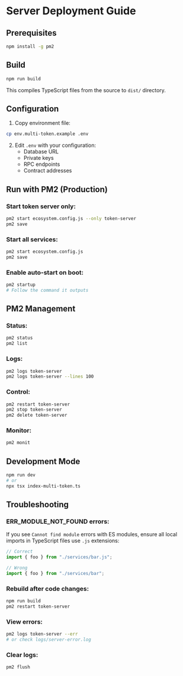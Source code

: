 # Server Deployment Guide

## Prerequisites

```bash
npm install -g pm2
```

## Build

```bash
npm run build
```

This compiles TypeScript files from the source to `dist/` directory.

## Configuration

1. Copy environment file:
```bash
cp env.multi-token.example .env
```

2. Edit `.env` with your configuration:
   - Database URL
   - Private keys
   - RPC endpoints
   - Contract addresses

## Run with PM2 (Production)

### Start token server only:
```bash
pm2 start ecosystem.config.js --only token-server
pm2 save
```

### Start all services:
```bash
pm2 start ecosystem.config.js
pm2 save
```

### Enable auto-start on boot:
```bash
pm2 startup
# Follow the command it outputs
```

## PM2 Management

### Status:
```bash
pm2 status
pm2 list
```

### Logs:
```bash
pm2 logs token-server
pm2 logs token-server --lines 100
```

### Control:
```bash
pm2 restart token-server
pm2 stop token-server
pm2 delete token-server
```

### Monitor:
```bash
pm2 monit
```

## Development Mode

```bash
npm run dev
# or
npx tsx index-multi-token.ts
```

## Troubleshooting

### ERR_MODULE_NOT_FOUND errors:
If you see `Cannot find module` errors with ES modules, ensure all local imports in TypeScript files use `.js` extensions:
```typescript
// Correct
import { foo } from "./services/bar.js";

// Wrong
import { foo } from "./services/bar";
```

### Rebuild after code changes:
```bash
npm run build
pm2 restart token-server
```

### View errors:
```bash
pm2 logs token-server --err
# or check logs/server-error.log
```

### Clear logs:
```bash
pm2 flush
```

